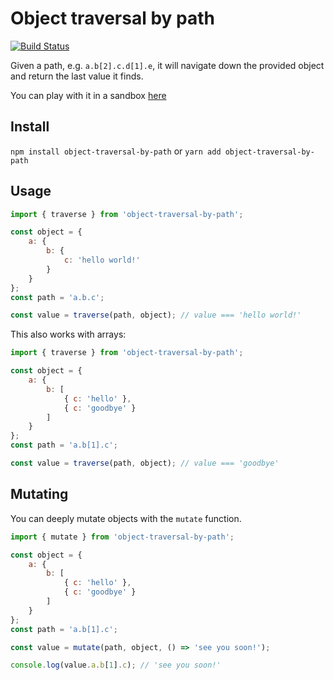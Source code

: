 # Object traversal by path
[![Build Status](https://travis-ci.org/ymhr/object-traversal-by-path.svg?branch=master)](https://travis-ci.org/ymhr/object-traversal-by-path)

Given a path, e.g. `a.b[2].c.d[1].e`, it will navigate down the provided object and return the last value it finds.

You can play with it in a sandbox [here](https://codesandbox.io/embed/stupefied-mendeleev-dd6yv)

## Install
`npm install object-traversal-by-path` or
`yarn add object-traversal-by-path`

## Usage
```javascript
import { traverse } from 'object-traversal-by-path';

const object = {
    a: {
        b: {
            c: 'hello world!'
        }
    }
};
const path = 'a.b.c';

const value = traverse(path, object); // value === 'hello world!'
```

This also works with arrays:
```javascript
import { traverse } from 'object-traversal-by-path';

const object = {
    a: {
        b: [
            { c: 'hello' },
            { c: 'goodbye' }
        ]
    }
};
const path = 'a.b[1].c';

const value = traverse(path, object); // value === 'goodbye'
```

## Mutating
You can deeply mutate objects with the `mutate` function.

```javascript
import { mutate } from 'object-traversal-by-path';

const object = {
    a: {
        b: [
            { c: 'hello' },
            { c: 'goodbye' }
        ]
    }
};
const path = 'a.b[1].c';

const value = mutate(path, object, () => 'see you soon!'); 

console.log(value.a.b[1].c); // 'see you soon!'

```